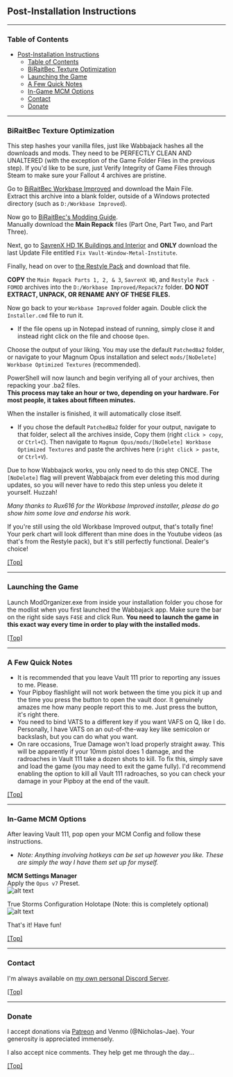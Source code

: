 ## Post-Installation Instructions

---

### Table of Contents

- [Post-Installation Instructions](#post-installation-instructions)
  - [Table of Contents](#table-of-contents)
  - [BiRaitBec Texture Optimization](#biraitbec-texture-optimization)
  - [Launching the Game](#launching-the-game)
  - [A Few Quick Notes](#a-few-quick-notes)
  - [In-Game MCM Options](#in-game-mcm-options)
  - [Contact](#contact)
  - [Donate](#donate)

---

### BiRaitBec Texture Optimization

This step hashes your vanilla files, just like Wabbajack hashes all the downloads and mods. They need to be PERFECTLY CLEAN AND UNALTERED (with the exception of the Game Folder Files in the previous step). If you'd like to be sure, just Verify Integrity of Game Files through Steam to make sure your Fallout 4 archives are pristine.

Go to [BiRaitBec Workbase Improved](https://www.nexusmods.com/fallout4/mods/57782) and download the Main File.  
Extract this archive into a blank folder, outside of a Windows protected directory (such as `D:/Workbase Improved`).  

Now go to [BiRaitBec's Modding Guide](https://www.nexusmods.com/fallout4/mods/23556?tab=description).  
Manually download the **Main Repack** files (Part One, Part Two, and Part Three).

Next, go to [SavrenX HD 1K Buildings and Interior](https://www.nexusmods.com/fallout4/mods/40534?tab=files) and **ONLY** download the last Update File entitled `Fix Vault-Window-Metal-Institute`.

Finally, head on over to [the Restyle Pack](https://www.nexusmods.com/fallout4/mods/23556?tab=files&file_id=164211) and download that file.

**COPY** the `Main Repack Parts 1, 2, & 3`, `SavrenX HD`, and `Restyle Pack - FOMOD` archives into the `D:/Workbase Improved/Repack7z` folder. **DO NOT EXTRACT, UNPACK, OR RENAME ANY OF THESE FILES.**

Now go back to your `Workbase Improved` folder again. Double click the `Installer.cmd` file to run it.  
- If the file opens up in Notepad instead of running, simply close it and instead right click on the file and choose `Open`.

Choose the output of your liking. You may use the default `PatchedBa2` folder, or navigate to your Magnum Opus installation and select `mods/[NoDelete] Workbase Optimized Textures` (recommended).  

PowerShell will now launch and begin verifying all of your archives, then repacking your .ba2 files.  
**This process may take an hour or two, depending on your hardware. For most people, it takes about fifteen minutes.**

When the installer is finished, it will automatically close itself.
- If you chose the default `PatchedBa2` folder for your output, navigate to that folder, select all the archives inside, Copy them (right `click > copy`, or `Ctrl+C`). Then navigate to `Magnum Opus/mods/[NoDelete] Workbase Optimized Textures` and paste the archives here (`right click > paste`, or `Ctrl+V`).

Due to how Wabbajack works, you only need to do this step ONCE. The `[NoDelete]` flag will prevent Wabbajack from ever deleting this mod during updates, so you will never have to redo this step unless you delete it yourself. Huzzah!

*Many thanks to Rux616 for the Workbase Improved installer, please do go show him some love and endorse his work.*

If you're still using the old Workbase Improved output, that's totally fine! Your perk chart will look different than mine does in the Youtube videos (as that's from the Restyle pack), but it's still perfectly functional. Dealer's choice!

[[Top]](#table-of-contents)

---

### Launching the Game

Launch ModOrganizer.exe from inside your installation folder you chose for the modlist when you first launched the Wabbajack app. Make sure the bar on the right side says `F4SE` and click Run. **You need to launch the game in this exact way every time in order to play with the installed mods.**

[[Top]](#table-of-contents)

---

### A Few Quick Notes

- It is recommended that you leave Vault 111 prior to reporting any issues to me. Please.
- Your Pipboy flashlight will not work between the time you pick it up and the time you press the button to open the vault door. It genuinely amazes me how many people report this to me. Just press the button, it's right there.
- You need to bind VATS to a different key if you want VAFS on Q, like I do. Personally, I have VATS on an out-of-the-way key like semicolon or backslash, but you can do what you want.
- On rare occasions, True Damage won't load properly straight away. This will be apparently if your 10mm pistol does 1 damage, and the radroaches in Vault 111 take a dozen shots to kill. To fix this, simply save and load the game (you may need to exit the game fully). I'd recommend enabling the option to kill all Vault 111 radroaches, so you can check your damage in your Pipboy at the end of the vault.  

[[Top]](#table-of-contents)

---

### In-Game MCM Options

After leaving Vault 111, pop open your MCM Config and follow these instructions.  
- *Note: Anything involving hotkeys can be set up however you like. These are simply the way I have them set up for myself.*

**MCM Settings Manager**  
Apply the `Opus v7` Preset.  
![alt text](https://i.imgur.com/WPIBXJ3.png)

True Storms Configuration Holotape (Note: this is completely optional)  
![alt text](https://i.imgur.com/cOjL4z2.png)

That's it! Have fun!  

[[Top]](#table-of-contents)

---

### Contact

I'm always available on [my own personal Discord Server](https://discord.gg/livelymods).

[[Top]](#table-of-contents)

---

### Donate

I accept donations via [Patreon](https://www.patreon.com/nicholasjae) and Venmo (@Nicholas-Jae). Your generosity is appreciated immensely.

I also accept nice comments. They help get me through the day...

[[Top]](#table-of-contents)
